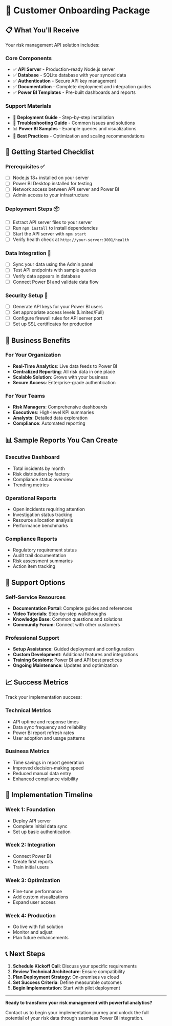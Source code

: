 # 🏢 Customer Onboarding Package

## 📋 What You'll Receive

Your risk management API solution includes:

### Core Components
- ✅ **API Server** - Production-ready Node.js server
- ✅ **Database** - SQLite database with your synced data
- ✅ **Authentication** - Secure API key management
- ✅ **Documentation** - Complete deployment and integration guides
- ✅ **Power BI Templates** - Pre-built dashboards and reports

### Support Materials
- 📖 **Deployment Guide** - Step-by-step installation
- 🔧 **Troubleshooting Guide** - Common issues and solutions
- 📊 **Power BI Samples** - Example queries and visualizations
- 🎯 **Best Practices** - Optimization and scaling recommendations

## 🚀 Getting Started Checklist

### Prerequisites ✅
- [ ] Node.js 18+ installed on your server
- [ ] Power BI Desktop installed for testing
- [ ] Network access between API server and Power BI
- [ ] Admin access to your infrastructure

### Deployment Steps 📦
- [ ] Extract API server files to your server
- [ ] Run `npm install` to install dependencies
- [ ] Start the API server with `npm start`
- [ ] Verify health check at `http://your-server:3001/health`

### Data Integration 🔄
- [ ] Sync your data using the Admin panel
- [ ] Test API endpoints with sample queries
- [ ] Verify data appears in database
- [ ] Connect Power BI and validate data flow

### Security Setup 🔐
- [ ] Generate API keys for your Power BI users
- [ ] Set appropriate access levels (Limited/Full)
- [ ] Configure firewall rules for API server port
- [ ] Set up SSL certificates for production

## 💼 Business Benefits

### For Your Organization
- **Real-Time Analytics**: Live data feeds to Power BI
- **Centralized Reporting**: All risk data in one place
- **Scalable Solution**: Grows with your business
- **Secure Access**: Enterprise-grade authentication

### For Your Teams
- **Risk Managers**: Comprehensive dashboards
- **Executives**: High-level KPI summaries
- **Analysts**: Detailed data exploration
- **Compliance**: Automated reporting

## 📊 Sample Reports You Can Create

### Executive Dashboard
- Total incidents by month
- Risk distribution by factory
- Compliance status overview
- Trending metrics

### Operational Reports
- Open incidents requiring attention
- Investigation status tracking
- Resource allocation analysis
- Performance benchmarks

### Compliance Reports
- Regulatory requirement status
- Audit trail documentation
- Risk assessment summaries
- Action item tracking

## 🔧 Support Options

### Self-Service Resources
- **Documentation Portal**: Complete guides and references
- **Video Tutorials**: Step-by-step walkthroughs
- **Knowledge Base**: Common questions and solutions
- **Community Forum**: Connect with other customers

### Professional Support
- **Setup Assistance**: Guided deployment and configuration
- **Custom Development**: Additional features and integrations
- **Training Sessions**: Power BI and API best practices
- **Ongoing Maintenance**: Updates and optimization

## 📈 Success Metrics

Track your implementation success:

### Technical Metrics
- API uptime and response times
- Data sync frequency and reliability
- Power BI report refresh rates
- User adoption and usage patterns

### Business Metrics
- Time savings in report generation
- Improved decision-making speed
- Reduced manual data entry
- Enhanced compliance visibility

## 🎯 Implementation Timeline

### Week 1: Foundation
- Deploy API server
- Complete initial data sync
- Set up basic authentication

### Week 2: Integration
- Connect Power BI
- Create first reports
- Train initial users

### Week 3: Optimization
- Fine-tune performance
- Add custom visualizations
- Expand user access

### Week 4: Production
- Go live with full solution
- Monitor and adjust
- Plan future enhancements

## 📞 Next Steps

1. **Schedule Kickoff Call**: Discuss your specific requirements
2. **Review Technical Architecture**: Ensure compatibility
3. **Plan Deployment Strategy**: On-premises vs cloud
4. **Set Success Criteria**: Define measurable outcomes
5. **Begin Implementation**: Start with pilot deployment

---

**Ready to transform your risk management with powerful analytics?**

Contact us to begin your implementation journey and unlock the full potential of your risk data through seamless Power BI integration.
